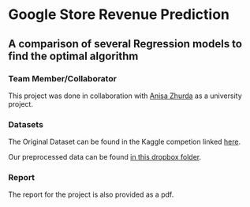 # Google Store Revenue Prediction
## A comparison of several Regression models to find the optimal algorithm

### Team Member/Collaborator 
This project was done in collaboration with <a href="https://github.com/anisazh96">Anisa Zhurda</a> as a university project.

### Datasets
The Original Dataset can be found in the Kaggle competion linked <a href="https://www.kaggle.com/c/ga-customer-revenue-prediction/data">here</a>.

Our preprocessed data can be found <a href="https://www.dropbox.com/sh/phy4mc2p57jfc6j/AAA7_BRXA_DmXFWHvz_ZhlJxa?dl=0">in this dropbox folder</a>.

### Report
The report for the project is also provided as a pdf.